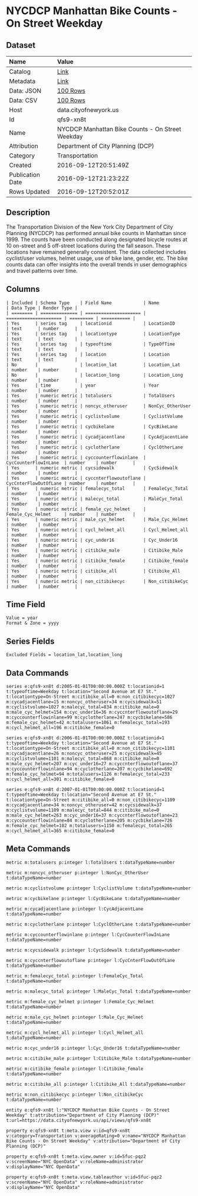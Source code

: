 # NYCDCP Manhattan Bike Counts - On Street Weekday

## Dataset

| Name | Value |
| :--- | :---- |
| Catalog | [Link](https://catalog.data.gov/dataset/nycdcp-manhattan-bike-counts-on-street-weekday) |
| Metadata | [Link](https://data.cityofnewyork.us/api/views/qfs9-xn8t) |
| Data: JSON | [100 Rows](https://data.cityofnewyork.us/api/views/qfs9-xn8t/rows.json?max_rows=100) |
| Data: CSV | [100 Rows](https://data.cityofnewyork.us/api/views/qfs9-xn8t/rows.csv?max_rows=100) |
| Host | data.cityofnewyork.us |
| Id | qfs9-xn8t |
| Name | NYCDCP Manhattan Bike Counts - On Street Weekday |
| Attribution | Department of City Planning (DCP) |
| Category | Transportation |
| Created | 2016-09-12T20:51:49Z |
| Publication Date | 2016-09-12T21:23:22Z |
| Rows Updated | 2016-09-12T20:52:01Z |

## Description

The Transportation Division of the New York City Department of City Planning (NYCDCP) has performed annual bike counts in Manhattan since 1999. The counts have been conducted along designated bicycle routes at 10 on-street and 5 off-street locations during the fall season. These locations have remained generally consistent. The data collected includes cyclist/user volumes, helmet usage, use of bike lane, gender, etc. The bike counts data can offer insights into the overall trends in user demographics and travel patterns over time.

## Columns

```ls
| Included | Schema Type    | Field Name            | Name                  | Data Type | Render Type |
| ======== | ============== | ===================== | ===================== | ========= | =========== |
| Yes      | series tag     | locationid            | LocationID            | text      | number      |
| Yes      | series tag     | locationtype          | LocationType          | text      | text        |
| Yes      | series tag     | typeoftime            | TypeOfTime            | text      | text        |
| Yes      | series tag     | location              | Location              | text      | text        |
| No       |                | location_lat          | Location_Lat          | number    | number      |
| No       |                | location_long         | Location_Long         | number    | number      |
| Yes      | time           | year                  | Year                  | number    | number      |
| Yes      | numeric metric | totalusers            | TotalUsers            | number    | number      |
| Yes      | numeric metric | noncyc_otheruser      | NonCyc_OtherUser      | number    | number      |
| Yes      | numeric metric | cyclistvolume         | CyclistVolume         | number    | number      |
| Yes      | numeric metric | cycbikelane           | CycBikeLane           | number    | number      |
| Yes      | numeric metric | cycadjacentlane       | CycAdjacentLane       | number    | number      |
| Yes      | numeric metric | cyclotherlane         | CyclOtherLane         | number    | number      |
| Yes      | numeric metric | cyccounterflowinlane  | CycCounterFlowInLane  | number    | number      |
| Yes      | numeric metric | cycsidewalk           | CycSidewalk           | number    | number      |
| Yes      | numeric metric | cyccnterflowoutoflane | CycCnterFlowOutOfLane | number    | number      |
| Yes      | numeric metric | femalecyc_total       | FemaleCyc_Total       | number    | number      |
| Yes      | numeric metric | malecyc_total         | MaleCyc_Total         | number    | number      |
| Yes      | numeric metric | female_cyc_helmet     | Female_Cyc_Helmet     | number    | number      |
| Yes      | numeric metric | male_cyc_helmet       | Male_Cyc_Helmet       | number    | number      |
| Yes      | numeric metric | cycl_helmet_all       | Cycl_Helmet_all       | number    | number      |
| Yes      | numeric metric | cyc_under16           | Cyc_Under16           | number    | number      |
| Yes      | numeric metric | citibike_male         | Citibike_Male         | number    | number      |
| Yes      | numeric metric | citibike_female       | Citibike_female       | number    | number      |
| Yes      | numeric metric | citibike_all          | Citibike_All          | number    | number      |
| Yes      | numeric metric | non_citibikecyc       | Non_citibikeCyc       | number    | number      |
```

## Time Field

```ls
Value = year
Format & Zone = yyyy
```

## Series Fields

```ls
Excluded Fields = location_lat,location_long
```

## Data Commands

```ls
series e:qfs9-xn8t d:2005-01-01T00:00:00.000Z t:locationid=1 t:typeoftime=Weekday t:location="Second Avenue at E7 St." t:locationtype=On-Street m:citibike_all=0 m:non_citibikecyc=1027 m:cycadjacentlane=15 m:noncyc_otheruser=34 m:cycsidewalk=51 m:cyclistvolume=1027 m:malecyc_total=834 m:citibike_male=0 m:male_cyc_helmet=154 m:cyc_under16=36 m:cyccnterflowoutoflane=29 m:cyccounterflowinlane=99 m:cyclotherlane=247 m:cycbikelane=586 m:female_cyc_helmet=42 m:totalusers=1061 m:femalecyc_total=193 m:cycl_helmet_all=196 m:citibike_female=0

series e:qfs9-xn8t d:2006-01-01T00:00:00.000Z t:locationid=1 t:typeoftime=Weekday t:location="Second Avenue at E7 St." t:locationtype=On-Street m:citibike_all=0 m:non_citibikecyc=1101 m:cycadjacentlane=26 m:noncyc_otheruser=25 m:cycsidewalk=45 m:cyclistvolume=1101 m:malecyc_total=868 m:citibike_male=0 m:male_cyc_helmet=207 m:cyc_under16=27 m:cyccnterflowoutoflane=37 m:cyccounterflowinlane=94 m:cyclotherlane=207 m:cycbikelane=692 m:female_cyc_helmet=94 m:totalusers=1126 m:femalecyc_total=233 m:cycl_helmet_all=301 m:citibike_female=0

series e:qfs9-xn8t d:2007-01-01T00:00:00.000Z t:locationid=1 t:typeoftime=Weekday t:location="Second Avenue at E7 St." t:locationtype=On-Street m:citibike_all=0 m:non_citibikecyc=1109 m:cycadjacentlane=34 m:noncyc_otheruser=42 m:cycsidewalk=37 m:cyclistvolume=1109 m:malecyc_total=844 m:citibike_male=0 m:male_cyc_helmet=263 m:cyc_under16=37 m:cyccnterflowoutoflane=23 m:cyccounterflowinlane=84 m:cyclotherlane=205 m:cycbikelane=726 m:female_cyc_helmet=102 m:totalusers=1150 m:femalecyc_total=265 m:cycl_helmet_all=365 m:citibike_female=0
```

## Meta Commands

```ls
metric m:totalusers p:integer l:TotalUsers t:dataTypeName=number

metric m:noncyc_otheruser p:integer l:NonCyc_OtherUser t:dataTypeName=number

metric m:cyclistvolume p:integer l:CyclistVolume t:dataTypeName=number

metric m:cycbikelane p:integer l:CycBikeLane t:dataTypeName=number

metric m:cycadjacentlane p:integer l:CycAdjacentLane t:dataTypeName=number

metric m:cyclotherlane p:integer l:CyclOtherLane t:dataTypeName=number

metric m:cyccounterflowinlane p:integer l:CycCounterFlowInLane t:dataTypeName=number

metric m:cycsidewalk p:integer l:CycSidewalk t:dataTypeName=number

metric m:cyccnterflowoutoflane p:integer l:CycCnterFlowOutOfLane t:dataTypeName=number

metric m:femalecyc_total p:integer l:FemaleCyc_Total t:dataTypeName=number

metric m:malecyc_total p:integer l:MaleCyc_Total t:dataTypeName=number

metric m:female_cyc_helmet p:integer l:Female_Cyc_Helmet t:dataTypeName=number

metric m:male_cyc_helmet p:integer l:Male_Cyc_Helmet t:dataTypeName=number

metric m:cycl_helmet_all p:integer l:Cycl_Helmet_all t:dataTypeName=number

metric m:cyc_under16 p:integer l:Cyc_Under16 t:dataTypeName=number

metric m:citibike_male p:integer l:Citibike_Male t:dataTypeName=number

metric m:citibike_female p:integer l:Citibike_female t:dataTypeName=number

metric m:citibike_all p:integer l:Citibike_All t:dataTypeName=number

metric m:non_citibikecyc p:integer l:Non_citibikeCyc t:dataTypeName=number

entity e:qfs9-xn8t l:"NYCDCP Manhattan Bike Counts - On Street Weekday" t:attribution="Department of City Planning (DCP)" t:url=https://data.cityofnewyork.us/api/views/qfs9-xn8t

property e:qfs9-xn8t t:meta.view v:id=qfs9-xn8t v:category=Transportation v:averageRating=0 v:name="NYCDCP Manhattan Bike Counts - On Street Weekday" v:attribution="Department of City Planning (DCP)"

property e:qfs9-xn8t t:meta.view.owner v:id=5fuc-pqz2 v:screenName="NYC OpenData" v:roleName=administrator v:displayName="NYC OpenData"

property e:qfs9-xn8t t:meta.view.tableauthor v:id=5fuc-pqz2 v:screenName="NYC OpenData" v:roleName=administrator v:displayName="NYC OpenData"
```